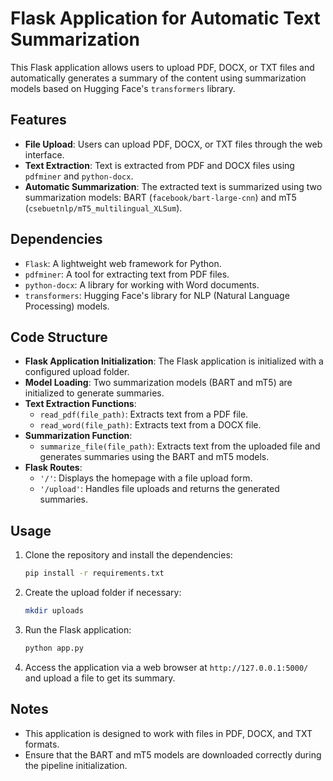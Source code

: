 
# Flask Application for Automatic Text Summarization

This Flask application allows users to upload PDF, DOCX, or TXT files and automatically generates a summary of the content using summarization models based on Hugging Face's `transformers` library.

## Features

- **File Upload**: Users can upload PDF, DOCX, or TXT files through the web interface.
- **Text Extraction**: Text is extracted from PDF and DOCX files using `pdfminer` and `python-docx`.
- **Automatic Summarization**: The extracted text is summarized using two summarization models: BART (`facebook/bart-large-cnn`) and mT5 (`csebuetnlp/mT5_multilingual_XLSum`).

## Dependencies

- `Flask`: A lightweight web framework for Python.
- `pdfminer`: A tool for extracting text from PDF files.
- `python-docx`: A library for working with Word documents.
- `transformers`: Hugging Face's library for NLP (Natural Language Processing) models.

## Code Structure

- **Flask Application Initialization**: The Flask application is initialized with a configured upload folder.
- **Model Loading**: Two summarization models (BART and mT5) are initialized to generate summaries.
- **Text Extraction Functions**:
  - `read_pdf(file_path)`: Extracts text from a PDF file.
  - `read_word(file_path)`: Extracts text from a DOCX file.
- **Summarization Function**:
  - `summarize_file(file_path)`: Extracts text from the uploaded file and generates summaries using the BART and mT5 models.
- **Flask Routes**:
  - `'/'`: Displays the homepage with a file upload form.
  - `'/upload'`: Handles file uploads and returns the generated summaries.

## Usage

1. Clone the repository and install the dependencies:
   ```bash
   pip install -r requirements.txt
   ```
2. Create the upload folder if necessary:
   ```bash
   mkdir uploads
   ```
3. Run the Flask application:
   ```bash
   python app.py
   ```
4. Access the application via a web browser at `http://127.0.0.1:5000/` and upload a file to get its summary.

## Notes

- This application is designed to work with files in PDF, DOCX, and TXT formats.
- Ensure that the BART and mT5 models are downloaded correctly during the pipeline initialization.

